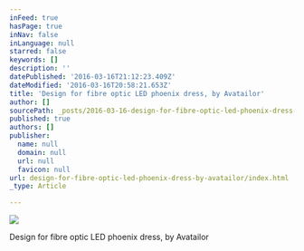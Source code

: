 ```yaml
---
inFeed: true
hasPage: true
inNav: false
inLanguage: null
starred: false
keywords: []
description: ''
datePublished: '2016-03-16T21:12:23.409Z'
dateModified: '2016-03-16T20:58:21.653Z'
title: 'Design for fibre optic LED phoenix dress, by Avatailor'
author: []
sourcePath: _posts/2016-03-16-design-for-fibre-optic-led-phoenix-dress-by-avatailor.md
published: true
authors: []
publisher:
  name: null
  domain: null
  url: null
  favicon: null
url: design-for-fibre-optic-led-phoenix-dress-by-avatailor/index.html
_type: Article

---
```

![](https://the-grid-user-content.s3-us-west-2.amazonaws.com/227048de-698b-4682-8035-a6233fa86150.jpg)

Design for fibre optic LED phoenix dress, by Avatailor
